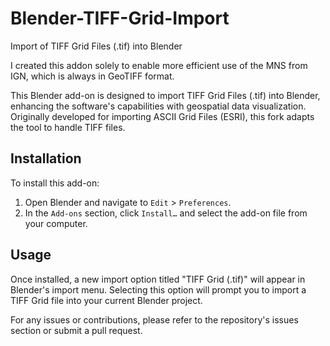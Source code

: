 # Blender-TIFF-Grid-Import
Import of TIFF Grid Files (.tif) into Blender

I created this addon solely to enable more efficient use of the MNS from IGN, which is always in GeoTIFF format.

This Blender add-on is designed to import TIFF Grid Files (.tif) into Blender, enhancing the software's capabilities with geospatial data visualization. Originally developed for importing ASCII Grid Files (ESRI), this fork adapts the tool to handle TIFF files.

## Installation
To install this add-on:
1. Open Blender and navigate to `Edit` > `Preferences`.
2. In the `Add-ons` section, click `Install…` and select the add-on file from your computer.

## Usage
Once installed, a new import option titled "TIFF Grid (.tif)" will appear in Blender's import menu. Selecting this option will prompt you to import a TIFF Grid file into your current Blender project.

For any issues or contributions, please refer to the repository's issues section or submit a pull request.
